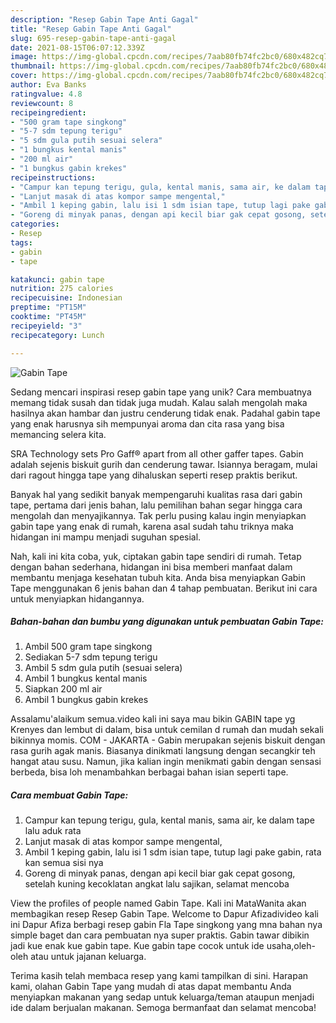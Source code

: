 ```yaml
---
description: "Resep Gabin Tape Anti Gagal"
title: "Resep Gabin Tape Anti Gagal"
slug: 695-resep-gabin-tape-anti-gagal
date: 2021-08-15T06:07:12.339Z
image: https://img-global.cpcdn.com/recipes/7aab80fb74fc2bc0/680x482cq70/gabin-tape-foto-resep-utama.jpg
thumbnail: https://img-global.cpcdn.com/recipes/7aab80fb74fc2bc0/680x482cq70/gabin-tape-foto-resep-utama.jpg
cover: https://img-global.cpcdn.com/recipes/7aab80fb74fc2bc0/680x482cq70/gabin-tape-foto-resep-utama.jpg
author: Eva Banks
ratingvalue: 4.8
reviewcount: 8
recipeingredient:
- "500 gram tape singkong"
- "5-7 sdm tepung terigu"
- "5 sdm gula putih sesuai selera"
- "1 bungkus kental manis"
- "200 ml air"
- "1 bungkus gabin krekes"
recipeinstructions:
- "Campur kan tepung terigu, gula, kental manis, sama air, ke dalam tape lalu aduk rata"
- "Lanjut masak di atas kompor sampe mengental,"
- "Ambil 1 keping gabin, lalu isi 1 sdm isian tape, tutup lagi pake gabin, rata kan semua sisi nya"
- "Goreng di minyak panas, dengan api kecil biar gak cepat gosong, setelah kuning kecoklatan angkat lalu sajikan, selamat mencoba"
categories:
- Resep
tags:
- gabin
- tape

katakunci: gabin tape 
nutrition: 275 calories
recipecuisine: Indonesian
preptime: "PT15M"
cooktime: "PT45M"
recipeyield: "3"
recipecategory: Lunch

---
```



![Gabin Tape](https://img-global.cpcdn.com/recipes/7aab80fb74fc2bc0/680x482cq70/gabin-tape-foto-resep-utama.jpg)

Sedang mencari inspirasi resep gabin tape yang unik? Cara membuatnya memang tidak susah dan tidak juga mudah. Kalau salah mengolah maka hasilnya akan hambar dan justru cenderung tidak enak. Padahal gabin tape yang enak harusnya sih mempunyai aroma dan cita rasa yang bisa memancing selera kita.

SRA Technology sets Pro Gaff® apart from all other gaffer tapes. Gabin adalah sejenis biskuit gurih dan cenderung tawar. Isiannya beragam, mulai dari ragout hingga tape yang dihaluskan seperti resep praktis berikut.

Banyak hal yang sedikit banyak mempengaruhi kualitas rasa dari gabin tape, pertama dari jenis bahan, lalu pemilihan bahan segar hingga cara mengolah dan menyajikannya. Tak perlu pusing kalau ingin menyiapkan gabin tape yang enak di rumah, karena asal sudah tahu triknya maka hidangan ini mampu menjadi suguhan spesial.


Nah, kali ini kita coba, yuk, ciptakan gabin tape sendiri di rumah. Tetap dengan bahan sederhana, hidangan ini bisa memberi manfaat dalam membantu menjaga kesehatan tubuh kita. Anda bisa menyiapkan Gabin Tape menggunakan 6 jenis bahan dan 4 tahap pembuatan. Berikut ini cara untuk menyiapkan hidangannya.

<!--inarticleads1-->

##### Bahan-bahan dan bumbu yang digunakan untuk pembuatan Gabin Tape:

1. Ambil 500 gram tape singkong
1. Sediakan 5-7 sdm tepung terigu
1. Ambil 5 sdm gula putih (sesuai selera)
1. Ambil 1 bungkus kental manis
1. Siapkan 200 ml air
1. Ambil 1 bungkus gabin krekes


Assalamu&#39;alaikum semua.video kali ini saya mau bikin GABIN tape yg Krenyes dan lembut di dalam, bisa untuk cemilan d rumah dan mudah sekali bikinnya momis. COM - JAKARTA - Gabin merupakan sejenis biskuit dengan rasa gurih agak manis. Biasanya dinikmati langsung dengan secangkir teh hangat atau susu. Namun, jika kalian ingin menikmati gabin dengan sensasi berbeda, bisa loh menambahkan berbagai bahan isian seperti tape. 

<!--inarticleads2-->

##### Cara membuat Gabin Tape:

1. Campur kan tepung terigu, gula, kental manis, sama air, ke dalam tape lalu aduk rata
1. Lanjut masak di atas kompor sampe mengental,
1. Ambil 1 keping gabin, lalu isi 1 sdm isian tape, tutup lagi pake gabin, rata kan semua sisi nya
1. Goreng di minyak panas, dengan api kecil biar gak cepat gosong, setelah kuning kecoklatan angkat lalu sajikan, selamat mencoba


View the profiles of people named Gabin Tape. Kali ini MataWanita akan membagikan resep Resep Gabin Tape. Welcome to Dapur Afizadivideo kali ini Dapur Afiza berbagi resep gabin Fla Tape singkong yang mna bahan nya simple baget dan cara pembuatan nya super praktis. Gabin tawar dibikin jadi kue enak kue gabin tape. Kue gabin tape cocok untuk ide usaha,oleh-oleh atau untuk jajanan keluarga. 

Terima kasih telah membaca resep yang kami tampilkan di sini. Harapan kami, olahan Gabin Tape yang mudah di atas dapat membantu Anda menyiapkan makanan yang sedap untuk keluarga/teman ataupun menjadi ide dalam berjualan makanan. Semoga bermanfaat dan selamat mencoba!
